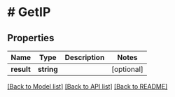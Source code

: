 # # GetIP

## Properties

Name | Type | Description | Notes
------------ | ------------- | ------------- | -------------
**result** | **string** |  | [optional]

[[Back to Model list]](../../README.md#models) [[Back to API list]](../../README.md#endpoints) [[Back to README]](../../README.md)
